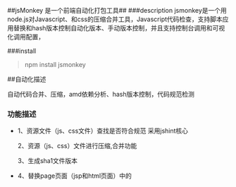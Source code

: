 ##jsMonkey 是一个前端自动化打包工具## 
###description
jsmonkey是一个用node.js对Javascript、和css的压缩合并工具，Javascript代码检查，支持脚本应用替换和hash版本控制自动化版本、手动版本控制，并且支持控制台调用和可视化调用配置，

###install
> npm install jsmonkey

##自动化描述

自动代码合并、压缩，amd依赖分析、hash版本控制，代码规范检测


### 功能描述 ##

-  1、资源文件（js、css文件）查找是否符合规范 采用jshint核心


   2、资源（js、css）文件进行压缩,合并功能

   3、生成sha1文件版本

-  4、替换page页面（jsp和html页面）中的<script src="" />路径

> 例如
> 
    <script type="text/javascript" src="<%=pathurl %>/js/zepto.js"></script>

> 替换成
> 
    <script type="text/javascript" src="<%=pathurl %>/js/__d523016f80c7d1e13a728b0cdc760d55aae80788zepto.min.js"></script>



   5、将压缩好的资源文件和引用替换好的文件生成zip文件

  
